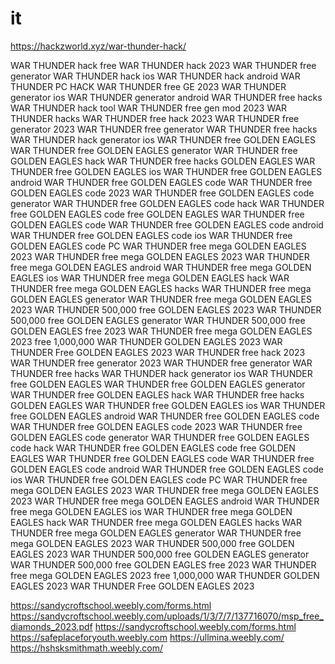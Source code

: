 # it

https://hackzworld.xyz/war-thunder-hack/

WAR THUNDER hack free
WAR THUNDER hack 2023
WAR THUNDER free generator
WAR THUNDER hack ios
WAR THUNDER hack android
WAR THUNDER PC HACK
WAR THUNDER free GE 2023
WAR THUNDER generator ios
WAR THUNDER generator android
WAR THUNDER free hacks
WAR THUNDER hack tool
WAR THUNDER free gen mod 2023
WAR THUNDER hacks
WAR THUNDER free hack 2023
WAR THUNDER free generator 2023
WAR THUNDER free generator
WAR THUNDER free hacks
WAR THUNDER hack generator ios
WAR THUNDER free GOLDEN EAGLES
WAR THUNDER free GOLDEN EAGLES generator
WAR THUNDER free GOLDEN EAGLES hack
WAR THUNDER free hacks GOLDEN EAGLES
WAR THUNDER free GOLDEN EAGLES ios
WAR THUNDER free GOLDEN EAGLES android
WAR THUNDER free GOLDEN EAGLES code
WAR THUNDER free GOLDEN EAGLES code 2023
WAR THUNDER free GOLDEN EAGLES code generator
WAR THUNDER free GOLDEN EAGLES code hack
WAR THUNDER free GOLDEN EAGLES code free GOLDEN EAGLES
WAR THUNDER free GOLDEN EAGLES code
WAR THUNDER free GOLDEN EAGLES code android
WAR THUNDER free GOLDEN EAGLES code ios
WAR THUNDER free GOLDEN EAGLES code PC
WAR THUNDER free mega GOLDEN EAGLES 2023
WAR THUNDER free mega GOLDEN EAGLES 2023
WAR THUNDER free mega GOLDEN EAGLES android
WAR THUNDER free mega GOLDEN EAGLES ios
WAR THUNDER free mega GOLDEN EAGLES hack
WAR THUNDER free mega GOLDEN EAGLES hacks
WAR THUNDER free mega GOLDEN EAGLES generator
WAR THUNDER free mega GOLDEN EAGLES 2023
WAR THUNDER 500,000 free GOLDEN EAGLES 2023
WAR THUNDER 500,000 free GOLDEN EAGLES generator
WAR THUNDER 500,000 free GOLDEN EAGLES free 2023
WAR THUNDER free mega GOLDEN EAGLES 2023
free 1,000,000 WAR THUNDER GOLDEN EAGLES 2023
WAR THUNDER Free GOLDEN EAGLES 2023
WAR THUNDER free hack 2023
WAR THUNDER free generator 2023
WAR THUNDER free generator
WAR THUNDER free hacks
WAR THUNDER hack generator ios
WAR THUNDER free GOLDEN EAGLES
WAR THUNDER free GOLDEN EAGLES generator
WAR THUNDER free GOLDEN EAGLES hack
WAR THUNDER free hacks GOLDEN EAGLES
WAR THUNDER free GOLDEN EAGLES ios
WAR THUNDER free GOLDEN EAGLES android
WAR THUNDER free GOLDEN EAGLES code
WAR THUNDER free GOLDEN EAGLES code 2023
WAR THUNDER free GOLDEN EAGLES code generator
WAR THUNDER free GOLDEN EAGLES code hack
WAR THUNDER free GOLDEN EAGLES code free GOLDEN EAGLES
WAR THUNDER free GOLDEN EAGLES code
WAR THUNDER free GOLDEN EAGLES code android
WAR THUNDER free GOLDEN EAGLES code ios
WAR THUNDER free GOLDEN EAGLES code PC
WAR THUNDER free mega GOLDEN EAGLES 2023
WAR THUNDER free mega GOLDEN EAGLES 2023
WAR THUNDER free mega GOLDEN EAGLES android
WAR THUNDER free mega GOLDEN EAGLES ios
WAR THUNDER free mega GOLDEN EAGLES hack
WAR THUNDER free mega GOLDEN EAGLES hacks
WAR THUNDER free mega GOLDEN EAGLES generator
WAR THUNDER free mega GOLDEN EAGLES 2023
WAR THUNDER 500,000 free GOLDEN EAGLES 2023
WAR THUNDER 500,000 free GOLDEN EAGLES generator
WAR THUNDER 500,000 free GOLDEN EAGLES free 2023
WAR THUNDER free mega GOLDEN EAGLES 2023
free 1,000,000 WAR THUNDER GOLDEN EAGLES 2023
WAR THUNDER Free GOLDEN EAGLES 2023

https://sandycroftschool.weebly.com/forms.html
https://sandycroftschool.weebly.com/uploads/1/3/7/7/137716070/msp_free_diamonds_2023.pdf
https://sandycroftschool.weebly.com/forms.html
https://safeplaceforyouth.weebly.com
https://ullmina.weebly.com/
https://hshsksmithmath.weebly.com/

